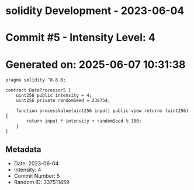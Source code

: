 ﻿# solidity Development - 2023-06-04
# Commit #5 - Intensity Level: 4
# Generated on: 2025-06-07 10:31:38
```solidity
pragma solidity ^0.8.0;

contract DataProcessor5 {
    uint256 public intensity = 4;
    uint256 private randomSeed = 238754;

    function processValue(uint256 input) public view returns (uint256) {
        return input * intensity + randomSeed % 100;
    }
}
```
## Metadata
- Date: 2023-06-04
- Intensity: 4
- Commit Number: 5
- Random ID: 337511459
